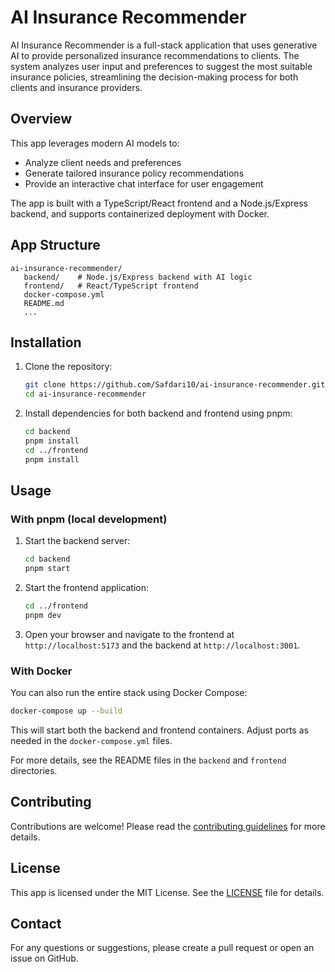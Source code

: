 # AI Insurance Recommender

AI Insurance Recommender is a full-stack application that uses generative AI to provide personalized insurance recommendations to clients. The system analyzes user input and preferences to suggest the most suitable insurance policies, streamlining the decision-making process for both clients and insurance providers.

## Overview

This app leverages modern AI models to:

- Analyze client needs and preferences
- Generate tailored insurance policy recommendations
- Provide an interactive chat interface for user engagement

The app is built with a TypeScript/React frontend and a Node.js/Express backend, and supports containerized deployment with Docker.

## App Structure

```
ai-insurance-recommender/
   backend/    # Node.js/Express backend with AI logic
   frontend/   # React/TypeScript frontend
   docker-compose.yml
   README.md
   ...
```

## Installation

1. Clone the repository:
   ```sh
   git clone https://github.com/Safdari10/ai-insurance-recommender.git
   cd ai-insurance-recommender
   ```
2. Install dependencies for both backend and frontend using pnpm:
   ```sh
   cd backend
   pnpm install
   cd ../frontend
   pnpm install
   ```

## Usage

### With pnpm (local development)

1. Start the backend server:
   ```bash
   cd backend
   pnpm start
   ```
2. Start the frontend application:
   ```bash
   cd ../frontend
   pnpm dev
   ```
3. Open your browser and navigate to the frontend at `http://localhost:5173` and the backend at `http://localhost:3001`.

### With Docker

You can also run the entire stack using Docker Compose:

```bash
docker-compose up --build
```

This will start both the backend and frontend containers. Adjust ports as needed in the `docker-compose.yml` files.

For more details, see the README files in the `backend` and `frontend` directories.

## Contributing

Contributions are welcome! Please read the [contributing guidelines](CONTRIBUTING.md) for more details.

## License

This app is licensed under the MIT License. See the [LICENSE](LICENSE) file for details.

## Contact

For any questions or suggestions, please create a pull request or open an issue on GitHub.
